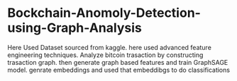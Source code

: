 # Bockchain-Anomoly-Detection-using-Graph-Analysis
Here Used Dataset sourced from kaggle. here used advanced feature engineering techniques. Analyze bitcoin trasaction by constructing trasaction graph. then generate graph based features and train GraphSAGE model. genrate embeddings and used that embeddibgs to do classifications
